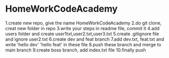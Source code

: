 # HomeWorkCodeAcademy

1.create new repo, give the name HomeWorkCodeAcademy
2.do git clone, creat new folder in repo
3.write your steps in readme file, commit it
4.add users folder and create user1txt,user2.txt,user3.txt
5.create .gitignore file and ignore user2.txt
6.create dev and feat branch
7.add dev.txt, feat.txt and write 'hello dev' 'hello feat' in these file
8.push these branch and merge to main branch
9.create boss branch, add index.txt file
10.finally push